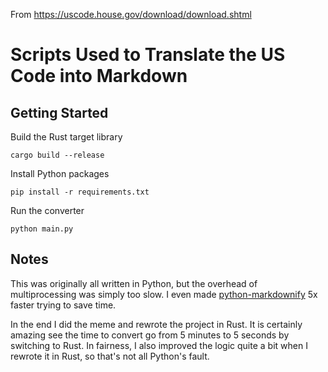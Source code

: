 From https://uscode.house.gov/download/download.shtml

# Scripts Used to Translate the US Code into Markdown

## Getting Started

Build the Rust target library

`cargo build --release` 

Install Python packages

`pip install -r requirements.txt`

Run the converter

`python main.py`

## Notes
This was originally all written in Python, but the overhead of multiprocessing was simply too slow. I even made [python-markdownify](https://github.com/matthewwithanm/python-markdownify/pull/162) 5x faster trying to save time. 

In the end I did the meme and rewrote the project in Rust. It is certainly amazing see the time to convert go from 5 minutes to 5 seconds by switching to Rust. In fairness, I also improved the logic quite a bit when I rewrote it in Rust, so that's not all Python's fault.